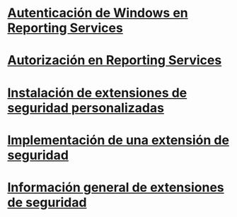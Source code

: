 # [Autenticación de Windows en Reporting Services](authentication-in-reporting-services.md)
# [Autorización en Reporting Services](authorization-in-reporting-services.md)
# [Instalación de extensiones de seguridad personalizadas](how-to-install-custom-security-extensions.md)
# [Implementación de una extensión de seguridad](implementing-a-security-extension.md)
# [Información general de extensiones de seguridad](security-extensions-overview.md)
